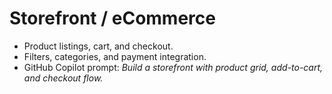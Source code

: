 # Storefront / eCommerce

- Product listings, cart, and checkout.
- Filters, categories, and payment integration.
- GitHub Copilot prompt: *Build a storefront with product grid, add-to-cart, and checkout flow.*